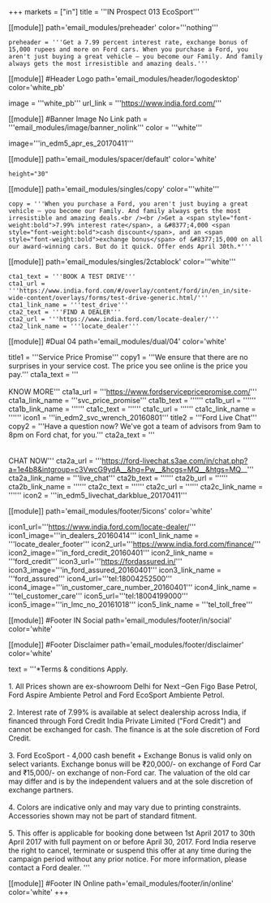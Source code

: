 +++
markets = ["in"]
title = '''IN Prospect 013 EcoSport'''

[[module]]
path='email_modules/preheader'
color='''nothing'''

	preheader = '''Get a 7.99 percent interest rate, exchange bonus of 15,000 rupees and more on Ford cars. When you purchase a Ford, you aren't just buying a great vehicle – you become our Family. And family always gets the most irresistible and amazing deals.'''

[[module]] #Header Logo
path='email_modules/header/logodesktop'
color='white_pb'

  image = '''white_pb'''
  url_link = '''https://www.india.ford.com/'''

[[module]] #Banner Image No Link
path = '''email_modules/image/banner_nolink'''
color = '''white'''

  image='''in_edm5_apr_es_20170411'''

[[module]]
path='email_modules/spacer/default'
color='white'

	height="30"

[[module]]
path='email_modules/singles/copy'
color='''white'''
	
	copy = '''When you purchase a Ford, you aren't just buying a great vehicle – you become our Family. And family always gets the most irresistible and amazing deals.<br /><br />Get a <span style="font-weight:bold">7.99% interest rate</span>, a &#8377;4,000 <span style="font-weight:bold">cash discount</span>, and an <span style="font-weight:bold">exchange bonus</span> of &#8377;15,000 on all our award-winning cars. But do it quick. Offer ends April 30th.*'''

[[module]]
path='email_modules/singles/2ctablock'
color='''white'''
	
	cta1_text = '''BOOK A TEST DRIVE'''
	cta1_url = '''https://www.india.ford.com/#/overlay/content/ford/in/en_in/site-wide-content/overlays/forms/test-drive-generic.html/'''
	cta1_link_name = '''test_drive'''
    cta2_text = '''FIND A DEALER'''
	cta2_url = '''https://www.india.ford.com/locate-dealer/'''
	cta2_link_name = '''locate_dealer'''

[[module]] #Dual 04
path='email_modules/dual/04'
color='white'

  title1 = '''Service Price Promise'''
  copy1 = '''We ensure that there are no surprises in your service cost. The price you see online is the price you pay.'''
  cta1a_text = '''<br /><br />KNOW MORE'''
  cta1a_url = '''https://www.fordservicepricepromise.com/'''
  cta1a_link_name = '''svc_price_promise'''
  cta1b_text = ''''''
  cta1b_url = ''''''
  cta1b_link_name = ''''''
  cta1c_text = ''''''
  cta1c_url = ''''''
  cta1c_link_name = ''''''
  icon1 = '''in_edm2_svc_wrench_20160801'''
  title2 = '''Ford Live Chat'''
  copy2 = '''Have a question now? We've got a team of advisors from 9am to 8pm on Ford chat, for you.'''
  cta2a_text = '''<br /><br /><br />CHAT NOW'''
  cta2a_url = '''https://ford-livechat.s3ae.com/in/chat.php?a=1e4b8&intgroup=c3VwcG9ydA__&hg=Pw__&hcgs=MQ__&htgs=MQ__'''
  cta2a_link_name = '''live_chat'''
  cta2b_text = ''''''
  cta2b_url = ''''''
  cta2b_link_name = ''''''
  cta2c_text = ''''''
  cta2c_url = ''''''
  cta2c_link_name = ''''''
  icon2 = '''in_edm5_livechat_darkblue_20170411'''

[[module]]
path='email_modules/footer/5icons'
color='white'

  icon1_url='''https://www.india.ford.com/locate-dealer/'''
  icon1_image='''in_dealers_20160414'''
  icon1_link_name = '''locate_dealer_footer'''
  icon2_url='''https://www.india.ford.com/finance/'''
  icon2_image='''in_ford_credit_20160401'''
  icon2_link_name = '''ford_credit'''
  icon3_url='''https://fordassured.in/'''
  icon3_image='''in_ford_assured_20160401'''
  icon3_link_name = '''ford_assured'''
  icon4_url='''tel:18004252500'''
  icon4_image='''in_customer_care_number_20160401'''
  icon4_link_name = '''tel_customer_care'''
  icon5_url='''tel:18004199000'''
  icon5_image='''in_lmc_no_20161018'''
  icon5_link_name = '''tel_toll_free'''
    
[[module]] #Footer IN Social
path='email_modules/footer/in/social'
color='white'

[[module]] #Footer Disclaimer
path='email_modules/footer/disclaimer'
color='white'

  text = '''*Terms & conditions Apply. <br /><br />1. All Prices shown are ex-showroom Delhi for Next –Gen Figo Base Petrol, Ford Aspire Ambiente Petrol and Ford EcoSport Ambiente Petrol. <br /><br />2. Interest rate of 7.99% is available at select dealership across India, if financed through Ford Credit India Private Limited ("Ford Credit") and cannot be exchanged for cash. The finance is at the sole discretion of Ford Credit.<br /><br />3. Ford EcoSport - 4,000 cash benefit + Exchange Bonus is valid only on select variants. Exchange bonus will be &#8377;20,000/- on exchange of Ford Car and &#8377;15,000/- on exchange of non-Ford car. The valuation of the old car may differ and is by the independent valuers and at the sole discretion of exchange partners. <br /><br />4. Colors are indicative only and may vary due to printing constraints. Accessories shown may not be part of standard fitment. <br /><br />5. This offer is applicable for booking done between 1st April 2017 to 30th April 2017 with full payment on or before April 30, 2017. Ford India reserve the right to cancel, terminate or suspend this offer at any time during the campaign period without any prior notice. For more information, please contact a Ford dealer. '''
  
[[module]] #Footer IN Online
path='email_modules/footer/in/online'
color='white'
+++